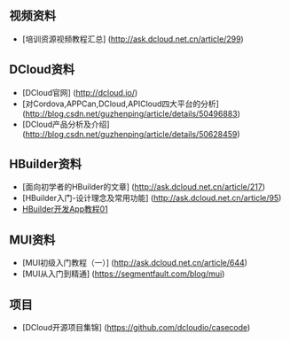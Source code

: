 
## 视频资料

- [培训资源视频教程汇总] (http://ask.dcloud.net.cn/article/299)


## DCloud资料

- [DCloud官网] (http://dcloud.io/)
- [对Cordova,APPCan,DCloud,APICloud四大平台的分析] (http://blog.csdn.net/guzhenping/article/details/50496883)
- [DCloud产品分析及介绍] (http://blog.csdn.net/guzhenping/article/details/50628459)

## HBuilder资料

- [面向初学者的HBuilder的文章] (http://ask.dcloud.net.cn/article/217)
- [HBuilder入门-设计理念及常用功能] (http://ask.dcloud.net.cn/article/95)
- [HBuilder开发App教程01](http://uikoo9.com/book/chapterDetail/1)

## MUI资料

- [MUI初级入门教程（一）] (http://ask.dcloud.net.cn/article/644)
- [MUI从入门到精通] (https://segmentfault.com/blog/mui)


## 项目

- [DCloud开源项目集锦] (https://github.com/dcloudio/casecode)
